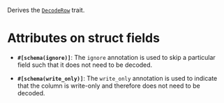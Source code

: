 Derives the [`DecodeRow`](zino_core::model::DecodeRow) trait.

# Attributes on struct fields

- **`#[schema(ignore)]`**: The `ignore` annotation is used to skip a particular field
  such that it does not need to be decoded.

- **`#[schema(write_only)]`**: The `write_only` annotation is used to indicate that
  the column is write-only and therefore does not need to be decoded.

